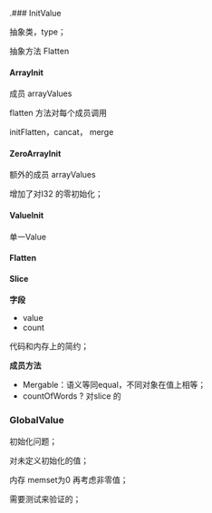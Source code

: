 .### InitValue

抽象类，type；

抽象方法 Flatten

#### ArrayInit

成员 arrayValues

flatten 方法对每个成员调用

initFlatten，cancat， merge

#### ZeroArrayInit

额外的成员 arrayValues

增加了对I32 的零初始化；

#### ValueInit

单一Value



#### Flatten



#### Slice

**字段**

- value
- count

代码和内存上的简约；



**成员方法**

- Mergable：语义等同equal，不同对象在值上相等；
- countOfWords ? 对slice 的





### GlobalValue

初始化问题；

对未定义初始化的值；



内存 memset为0 再考虑非零值；



需要测试来验证的；

